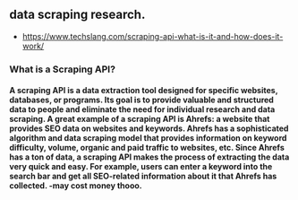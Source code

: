 ## data scraping research.
* https://www.techslang.com/scraping-api-what-is-it-and-how-does-it-work/
### What is a Scraping API?
#### A scraping API is a data extraction tool designed for specific websites, databases, or programs. Its goal is to provide valuable and structured data to people and eliminate the need for individual research and data scraping. A great example of a scraping API is Ahrefs: a website that provides SEO data on websites and keywords. Ahrefs has a sophisticated algorithm and data scraping model that provides information on keyword difficulty, volume, organic and paid traffic to websites, etc. Since Ahrefs has a ton of data, a scraping API makes the process of extracting the data very quick and easy. For example, users can enter a keyword into the search bar and get all SEO-related information about it that Ahrefs has collected. -may cost money thooo.